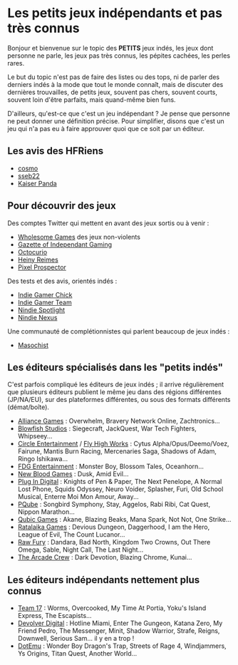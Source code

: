# Les petits jeux indépendants et pas très connus

Bonjour et bienvenue sur le topic des **PETITS** jeux indés, les jeux dont personne ne parle, les jeux pas très connus, les pépites cachées, les perles rares.

Le but du topic n'est pas de faire des listes ou des tops, ni de parler des derniers indés à la mode que tout le monde connaît, mais de discuter des dernières trouvailles, de petits jeux, souvent pas chers, souvent courts, souvent loin d'être parfaits, mais quand-même bien funs.

D'ailleurs, qu'est-ce que c'est un jeu indépendant ? Je pense que personne ne peut donner une définition précise. Pour simplifier, disons que c'est un jeu qui n'a pas eu à faire approuver quoi que ce soit par un éditeur.

## Les avis des HFRiens

- [cosmo](https://www.cosmo0.fr)
- [sseb22](https://www.senscritique.com/sseb22/critiques#page-1/filter-all/universe-jeuxvideo/order-publication/)
- [Kaiser Panda](https://www.senscritique.com/Kaiser-Panda/critiques#page-1/filter-all/universe-jeuxvideo/order-publication/)

## Pour découvrir des jeux

Des comptes Twitter qui mettent en avant des jeux sortis ou à venir :

- [Wholesome Games](https://twitter.com/_wholesomegames) des jeux non-violents
- [Gazette of Independant Gaming](https://twitter.com/GOFIG_news)
- [Octocurio](https://twitter.com/octocurio)
- [Heiny Reimes](https://twitter.com/HeinyReimes)
- [Pixel Prospector](https://twitter.com/PixelProspector)

Des tests et des avis, orientés indés :

- [Indie Gamer Chick](https://indiegamerchick.com/)
- [Indie Gamer Team](https://indiegamerteam.com/)
- [Nindie Spotlight](http://www.nindiespotlight.com/)
- [Nindie Nexus](https://nindienexus.net/)

Une communauté de complétionnistes qui parlent beaucoup de jeux indés :

- [Masochist](http://www.masochist.me/)

## Les éditeurs spécialisés dans les "petits indés"

C'est parfois compliqué les éditeurs de jeux indés ; il arrive régulièrement que plusieurs éditeurs publient le même jeu dans des régions différentes (JP/NA/EU), sur des plateformes différentes, ou sous des formats différents (démat/boîte).

- [Alliance Games](https://www.alliance.games/) : Overwhelm, Bravery Network Online, Zachtronics...
- [Blowfish Studios](https://www.blowfishstudios.com/) : Siegecraft, JackQuest, War Tech Fighters, Whipseey...
- [Circle Entertainment](http://www.cir-ent.com/) / [Fly High Works](http://flyhighworks.com/) : Cytus Alpha/Opus/Deemo/Voez, Fairune, Mantis Burn Racing, Mercenaries Saga, Shadows of Adam, Ringo Ishikawa...
- [FDG Entertainment](https://www.fdg-entertainment.com/) : Monster Boy, Blossom Tales, Oceanhorn...
- [New Blood Games](https://newblood.games/) : Dusk, Amid Evil...
- [Plug In Digital](https://plugindigital.com/) : Knights of Pen & Paper, The Next Penelope, A Normal Lost Phone, Squids Odyssey, Neuro Voider, Splasher, Furi, Old School Musical, Enterre Moi Mon Amour, Away...
- [PQube](https://pqube.co.uk/) : Songbird Symphony, Stay, Aggelos, Rabi Ribi, Cat Quest, Nippon Marathon...
- [Qubic Games](https://qubicgames.com/) : Akane, Blazing Beaks, Mana Spark, Not Not, One Strike...
- [Ratalaika Games](http://www.ratalaikagames.com/) : Devious Dungeon, Daggerhood, I am the Hero, League of Evil, The Count Lucanor...
- [Raw Fury](https://rawfury.com/) : Dandara, Bad North, Kingdom Two Crowns, Out There Omega, Sable, Night Call, The Last Night...
- [The Arcade Crew](https://www.thearcadecrew.com/) : Dark Devotion, Blazing Chrome, Kunai...

## Les éditeurs indépendants nettement plus connus

- [Team 17](https://www.team17.com/) : Worms, Overcooked, My Time At Portia, Yoku's Island Express, The Escapists...
- [Devolver Digital](https://www.devolverdigital.com/) : Hotline Miami, Enter The Gungeon, Katana Zero, My Friend Pedro, The Messenger, Minit, Shadow Warrior, Strafe, Reigns, Downwell, Serious Sam... il y en a trop !
- [DotEmu](http://www.dotemu.com/) : Wonder Boy Dragon's Trap, Streets of Rage 4, Windjammers, Ys Origins, Titan Quest, Another World...
